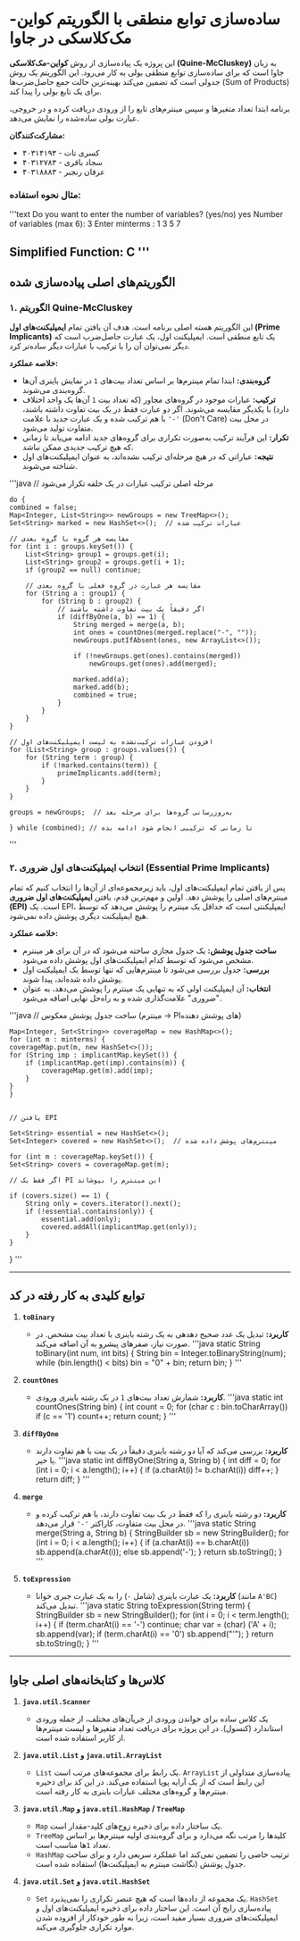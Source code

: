 # ساده‌سازی توابع منطقی با الگوریتم کواین-مک‌کلاسکی در جاوا

این پروژه یک پیاده‌سازی از روش **کواین-مک‌کلاسکی (Quine-McCluskey)** به زبان جاوا است که برای ساده‌سازی توابع منطقی بولی به کار می‌رود. این الگوریتم یک روش جدولی است که تضمین می‌کند بهینه‌ترین حالت جمع حاصل‌ضرب‌ها (Sum of Products) برای یک تابع بولی را پیدا کند.

برنامه ابتدا تعداد متغیرها و سپس مینترم‌های تابع را از ورودی دریافت کرده و در خروجی، عبارت بولی ساده‌شده را نمایش می‌دهد.

**مشارکت‌کنندگان:**
* کسری تات - ۴۰۳۱۴۱۹۳
* سجاد باقری - ۴۰۳۱۲۷۸۳
* عرفان رنجبر - ۴۰۳۱۸۸۸۳

### مثال نحوه استفاده:
'''text
Do you want to enter the number of variables? (yes/no)
yes
Number of variables (max 6): 3
Enter minterms : 
1 3 5 7

Simplified Function:
C
'''
---

## الگوریتم‌های اصلی پیاده‌سازی شده

### ۱. الگوریتم Quine-McCluskey
این الگوریتم هسته اصلی برنامه است. هدف آن یافتن تمام **ایمپلیکنت‌های اول (Prime Implicants)** یک تابع منطقی است. ایمپلیکنت اول، یک عبارت حاصل‌ضرب است که دیگر نمی‌توان آن را با ترکیب با عبارات دیگر ساده‌تر کرد.

**خلاصه عملکرد:**
* **گروه‌بندی:** ابتدا تمام مینترم‌ها بر اساس تعداد بیت‌های `1` در نمایش باینری آن‌ها گروه‌بندی می‌شوند.
* **ترکیب:** عبارات موجود در گروه‌های مجاور (که تعداد بیت `1` آن‌ها یک واحد اختلاف دارد) با یکدیگر مقایسه می‌شوند. اگر دو عبارت فقط در یک بیت تفاوت داشته باشند، با هم ترکیب شده و یک عبارت جدید با علامت `'-'` (Don't Care) در محل بیت متفاوت تولید می‌شود.
* **تکرار:** این فرآیند ترکیب به‌صورت تکراری برای گروه‌های جدید ادامه می‌یابد تا زمانی که هیچ ترکیب جدیدی ممکن نباشد.
* **نتیجه:** عباراتی که در هیچ مرحله‌ای ترکیب نشده‌اند، به عنوان ایمپلیکنت‌های اول شناخته می‌شوند.



'''java
// مرحله اصلی ترکیب عبارات در یک حلقه تکرار می‌شود

    do {
    combined = false;
    Map<Integer, List<String>> newGroups = new TreeMap<>();
    Set<String> marked = new HashSet<>();  // عبارات ترکیب شده

    // مقایسه هر گروه با گروه بعدی
    for (int i : groups.keySet()) {
        List<String> group1 = groups.get(i);
        List<String> group2 = groups.get(i + 1);
        if (group2 == null) continue;

        // مقایسه هر عبارت در گروه فعلی با گروه بعدی
        for (String a : group1) {
            for (String b : group2) {
                // اگر دقیقاً یک بیت تفاوت داشته باشند
                if (diffByOne(a, b) == 1) {
                    String merged = merge(a, b);
                    int ones = countOnes(merged.replace("-", ""));
                    newGroups.putIfAbsent(ones, new ArrayList<>());

                    if (!newGroups.get(ones).contains(merged))
                        newGroups.get(ones).add(merged);

                    marked.add(a);
                    marked.add(b);
                    combined = true;
                }
            }
        }
    }

    // افزودن عبارات ترکیب‌نشده به لیست ایمپلیکنت‌های اول
    for (List<String> group : groups.values()) {
        for (String term : group) {
            if (!marked.contains(term)) {
                primeImplicants.add(term);
            }
        }
    }

    groups = newGroups;  // به‌روزرسانی گروه‌ها برای مرحله بعد

    } while (combined); // تا زمانی که ترکیبی انجام شود ادامه بده
'''


### ۲. انتخاب ایمپلیکنت‌های اول ضروری (Essential Prime Implicants)
پس از یافتن تمام ایمپلیکنت‌های اول، باید زیرمجموعه‌ای از آن‌ها را انتخاب کنیم که تمام مینترم‌های اصلی را پوشش دهد. اولین و مهم‌ترین قدم، یافتن **ایمپلیکنت‌های اول ضروری (EPI)** است. یک EPI، ایمپلیکنتی است که حداقل یک مینترم را پوشش می‌دهد که توسط هیچ ایمپلیکنت دیگری پوشش داده نمی‌شود.

**خلاصه عملکرد:**
* **ساخت جدول پوشش:** یک جدول مجازی ساخته می‌شود که در آن برای هر مینترم مشخص می‌شود که توسط کدام ایمپلیکنت‌های اول پوشش داده می‌شود.
* **بررسی:** جدول بررسی می‌شود تا مینترم‌هایی که تنها توسط یک ایمپلیکنت اول پوشش داده شده‌اند، پیدا شوند.
* **انتخاب:** آن ایمپلیکنت اولی که به تنهایی یک مینترم را پوشش می‌دهد، به عنوان "ضروری" علامت‌گذاری شده و به راه‌حل نهایی اضافه می‌شود.



'''java
// ساخت جدول پوشش معکوس (مینترم → PIهای پوشش دهنده)

    Map<Integer, Set<String>> coverageMap = new HashMap<>();
    for (int m : minterms) {
    coverageMap.put(m, new HashSet<>());
    for (String imp : implicantMap.keySet()) {
        if (implicantMap.get(imp).contains(m)) {
            coverageMap.get(m).add(imp);
        }
    }
    }


    // یافتن EPI

    Set<String> essential = new HashSet<>();
    Set<Integer> covered = new HashSet<>();  // مینترم‌های پوشش داده شده

    for (int m : coverageMap.keySet()) {
    Set<String> covers = coverageMap.get(m);
    
    // اگر فقط یک PI این مینترم را بپوشاند
    
    if (covers.size() == 1) {
        String only = covers.iterator().next();
        if (!essential.contains(only)) {
            essential.add(only);
            covered.addAll(implicantMap.get(only));
        }
    }
}
'''

---
## توابع کلیدی به کار رفته در کد

1.  **`toBinary`**
    * **کاربرد:** تبدیل یک عدد صحیح دهدهی به یک رشته باینری با تعداد بیت مشخص. در صورت نیاز، صفرهای پیشرو به آن اضافه می‌کند.
    '''java
    static String toBinary(int num, int bits) {
        String bin = Integer.toBinaryString(num);
        while (bin.length() < bits) bin = "0" + bin;
        return bin;
    }
    '''

2.  **`countOnes`**
    * **کاربرد:** شمارش تعداد بیت‌های `1` در یک رشته باینری ورودی.
    '''java
    static int countOnes(String bin) {
        int count = 0;
        for (char c : bin.toCharArray()) if (c == '1') count++;
        return count;
    }
    '''

3.  **`diffByOne`**
    * **کاربرد:** بررسی می‌کند که آیا دو رشته باینری دقیقاً در یک بیت با هم تفاوت دارند یا خیر.
    '''java
    static int diffByOne(String a, String b) {
        int diff = 0;
        for (int i = 0; i < a.length(); i++) {
            if (a.charAt(i) != b.charAt(i)) diff++;
        }
        return diff;
    }
    '''

4.  **`merge`**
    * **کاربرد:** دو رشته باینری را که فقط در یک بیت تفاوت دارند، با هم ترکیب کرده و در محل بیت متفاوت، کاراکتر `'-'` قرار می‌دهد.
    '''java
    static String merge(String a, String b) {
        StringBuilder sb = new StringBuilder();
        for (int i = 0; i < a.length(); i++) {
            if (a.charAt(i) == b.charAt(i)) sb.append(a.charAt(i));
            else sb.append('-');
        }
        return sb.toString();
    }
    '''

5.  **`toExpression`**
    * **کاربرد:** یک عبارت باینری (شامل `-`) را به یک عبارت جبری خوانا (مانند `A'BC`) تبدیل می‌کند.
    '''java
    static String toExpression(String term) {
        StringBuilder sb = new StringBuilder();
        for (int i = 0; i < term.length(); i++) {
            if (term.charAt(i) == '-') continue;
            char var = (char) ('A' + i);
            sb.append(var);
            if (term.charAt(i) == '0') sb.append("'");
        }
        return sb.toString();
    }
    '''

---
## کلاس‌ها و کتابخانه‌های اصلی جاوا

1.  **`java.util.Scanner`**
    * یک کلاس ساده برای خواندن ورودی از جریآن‌های مختلف، از جمله ورودی استاندارد (کنسول). در این پروژه برای دریافت تعداد متغیرها و لیست مینترم‌ها از کاربر استفاده شده است.

2.  **`java.util.List` و `java.util.ArrayList`**
    * `List` یک رابط برای مجموعه‌های مرتب است. `ArrayList` پیاده‌سازی متداولی از این رابط است که از یک آرایه پویا استفاده می‌کند. در این کد برای ذخیره مینترم‌ها و گروه‌های مختلف عبارات باینری به کار رفته است.

3.  **`java.util.Map` و `java.util.HashMap` / `TreeMap`**
    * `Map` یک ساختار داده برای ذخیره زوج‌های کلید-مقدار است.
    * `TreeMap` کلیدها را مرتب نگه می‌دارد و برای گروه‌بندی اولیه مینترم‌ها بر اساس تعداد `1`ها مناسب است.
    * `HashMap` ترتیب خاصی را تضمین نمی‌کند اما عملکرد سریعی دارد و برای ساخت جدول پوشش (نگاشت مینترم به ایمپلیکنت‌ها) استفاده شده است.

4.  **`java.util.Set` و `java.util.HashSet`**
    * `Set` یک مجموعه از داده‌ها است که هیچ عنصر تکراری را نمی‌پذیرد. `HashSet` پیاده‌سازی رایج آن است. این ساختار داده برای ذخیره ایمپلیکنت‌های اول و ایمپلیکنت‌های ضروری بسیار مفید است، زیرا به طور خودکار از افزوده شدن موارد تکراری جلوگیری می‌کند.
